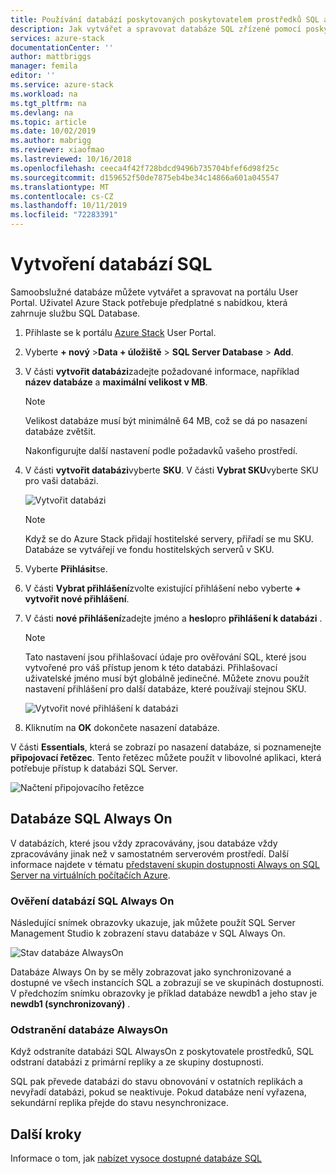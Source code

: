 ```yaml
---
title: Používání databází poskytovaných poskytovatelem prostředků SQL adaptéru na Azure Stack | Microsoft Docs
description: Jak vytvářet a spravovat databáze SQL zřízené pomocí poskytovatele prostředků SQL Adapter
services: azure-stack
documentationCenter: ''
author: mattbriggs
manager: femila
editor: ''
ms.service: azure-stack
ms.workload: na
ms.tgt_pltfrm: na
ms.devlang: na
ms.topic: article
ms.date: 10/02/2019
ms.author: mabrigg
ms.reviewer: xiaofmao
ms.lastreviewed: 10/16/2018
ms.openlocfilehash: ceeca4f42f728bdcd9496b735704bfef6d98f25c
ms.sourcegitcommit: d159652f50de7875eb4be34c14866a601a045547
ms.translationtype: MT
ms.contentlocale: cs-CZ
ms.lasthandoff: 10/11/2019
ms.locfileid: "72283391"
---
```

# <a name="create-sql-databases"></a>Vytvoření databází SQL

Samoobslužné databáze můžete vytvářet a spravovat na portálu User Portal. Uživatel Azure Stack potřebuje předplatné s nabídkou, která zahrnuje službu SQL Database.

1. Přihlaste se k portálu [Azure Stack](azure-stack-overview.md) User Portal.

2. Vyberte **+ nový** &gt;**Data + úložiště** &gt; **SQL Server Database** &gt; **Add**.

3. V části **vytvořit databázi**zadejte požadované informace, například **název databáze** a **maximální velikost v MB**.

   >[!NOTE]
   >Velikost databáze musí být minimálně 64 MB, což se dá po nasazení databáze zvětšit.

   Nakonfigurujte další nastavení podle požadavků vašeho prostředí.

4. V části **vytvořit databázi**vyberte **SKU**. V části **Vybrat SKU**vyberte SKU pro vaši databázi.

   ![Vytvořit databázi](./media/azure-stack-sql-rp-deploy/newsqldb.png)

   >[!NOTE]
   >Když se do Azure Stack přidají hostitelské servery, přiřadí se mu SKU. Databáze se vytvářejí ve fondu hostitelských serverů v SKU.

5. Vyberte **Přihlásit**se.
6. V části **Vybrat přihlášení**zvolte existující přihlášení nebo vyberte **+ vytvořit nové přihlášení**.
7. V části **nové přihlášení**zadejte jméno a **heslo**pro **přihlášení k databázi** .

   >[!NOTE]
   >Tato nastavení jsou přihlašovací údaje pro ověřování SQL, které jsou vytvořené pro váš přístup jenom k této databázi. Přihlašovací uživatelské jméno musí být globálně jedinečné. Můžete znovu použít nastavení přihlášení pro další databáze, které používají stejnou SKU.

   ![Vytvořit nové přihlášení k databázi](./media/azure-stack-sql-rp-deploy/create-new-login.png)

8. Kliknutím na **OK** dokončete nasazení databáze.

V části **Essentials**, která se zobrazí po nasazení databáze, si poznamenejte **připojovací řetězec**. Tento řetězec můžete použít v libovolné aplikaci, která potřebuje přístup k databázi SQL Server.

![Načtení připojovacího řetězce](./media/azure-stack-sql-rp-deploy/sql-db-settings.png)

## <a name="sql-always-on-databases"></a>Databáze SQL Always On

V databázích, které jsou vždy zpracovávány, jsou databáze vždy zpracovávány jinak než v samostatném serverovém prostředí. Další informace najdete v tématu [představení skupin dostupnosti Always on SQL Server na virtuálních počítačích Azure](https://docs.microsoft.com/azure/virtual-machines/windows/sql/virtual-machines-windows-portal-sql-availability-group-overview).

### <a name="verify-sql-always-on-databases"></a>Ověření databází SQL Always On

Následující snímek obrazovky ukazuje, jak můžete použít SQL Server Management Studio k zobrazení stavu databáze v SQL Always On.

![Stav databáze AlwaysOn](./media/azure-stack-sql-rp-deploy/verifyalwayson.png)

Databáze Always On by se měly zobrazovat jako synchronizované a dostupné ve všech instancích SQL a zobrazují se ve skupinách dostupnosti. V předchozím snímku obrazovky je příklad databáze newdb1 a jeho stav je **newdb1 (synchronizovaný)** .

### <a name="delete-an-alwayson-database"></a>Odstranění databáze AlwaysOn

Když odstraníte databázi SQL AlwaysOn z poskytovatele prostředků, SQL odstraní databázi z primární repliky a ze skupiny dostupnosti.

SQL pak převede databázi do stavu obnovování v ostatních replikách a nevyřadí databázi, pokud se neaktivuje. Pokud databáze není vyřazena, sekundární replika přejde do stavu nesynchronizace.

## <a name="next-steps"></a>Další kroky

Informace o tom, jak [nabízet vysoce dostupné databáze SQL](azure-stack-tutorial-sql.md)
